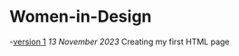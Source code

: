 # Women-in-Design
-[version 1](https://Eepatton.github.io/Women-in-design/index-one.html)
*13 November 2023*
Creating my first HTML page
